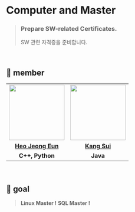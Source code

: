 # Computer and Master

> ### Prepare SW-related Certificates.
> SW 관련 자격증을 준비합니다. 

<br>

## 👋 member 
<table>
  <tr>
    <td align="center"><a href="https://github.com/Heo-Jeong-Eun"><img src="https://avatars.githubusercontent.com/Heo-Jeong-Eun" width="150px;" alt="">
    <td align="center"><a href="https://github.com/numerical43"><img src="https://avatars.githubusercontent.com/u/61495627?v=4" width="150px;" alt="">
  </tr>
  <tr>
    <td align="center"><a href="https://github.com/Heo-Jeong-Eun"><b>Heo Jeong Eun</b></td>
    <td align="center"><a href="https://github.com/numerical43"><b>Kang Sui</b></td>
  </tr>
  <tr>
    <td align="center"><strong>C++, Python</strong></td>
    <td align="center"><strong>Java</strong></td>
  </tr>
</table>

<br>

## 🚀 goal
> **Linux Master !**
> **SQL Master !**
